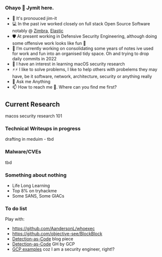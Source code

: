 ### Ohayo 👋 Jymit here.
<!--
**Jymit/jymit** is a ✨ _special_ ✨ repository because its `README.md` (this file) appears on your GitHub profile
Here are some ideas to get you started:
- 👯 I’m looking to collaborate on 
- 🤔 I’m looking for help with
- 😄 Pronouns:
-->
- 🤔 It's pronouced jim-it
- 💻 In the past ive worked closely on full stack Open Source Software notably @ [Zimbra](https://www.zimbra.com/), [Elastic](https://www.elastic.co/)
- 🛡️ At present working in Defensive Security Engineering, although doing some offensive work looks like fun 👾
- 🔭 I’m currently working on consolidating some years of notes ive used for work and fun into an organised tidy space. Oh and trying to drop daily commits in 2022
- 🌱 I have an interest in learning macOS security research
- ⚡⚡ I like to solve problems, I like to help others with probelems they may have, be it software, network, architecture, security or anything really
- 💬 Ask me Anything
- 📫 How to reach me 🤔. Where can you find me first?

## Current Research
macos security research 101
### Technical Writeups in progress
drafting in meduim - tbd
### Malware/CVEs
tbd
### Something about nothing
- Life Long Learning
- Top 8% on tryhackme
- Some SANS, Some GIACs
### To do list
Play with:
- https://github.com/AandersonL/whoexec
- https://github.com/objective-see/BlockBlock
- [Detection-as-Code](https://medium.com/anton-on-security/can-we-have-detection-as-code-96f869cfdc79) blog piece
- [Detection-as-Code](https://github.com/GoogleCloudPlatform/threat-detection-as-code) GH by GCP
- [GCP examples](https://github.com/orgs/GoogleCloudPlatform/repositories?q=detection&type=all&language=&sort=) coz I am a security engineer, right!?
